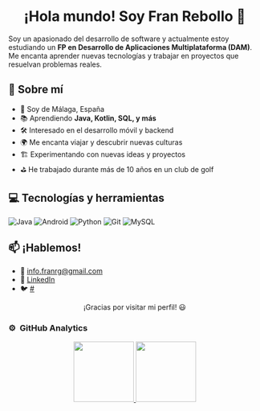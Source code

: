 <body>
    <h1 align=center>¡Hola mundo! Soy Fran Rebollo 👋</h1>
    <p>Soy un apasionado del desarrollo de software y actualmente estoy estudiando un <strong>FP en Desarrollo de Aplicaciones Multiplataforma (DAM)</strong>. Me encanta aprender nuevas tecnologías y trabajar en proyectos que resuelvan problemas reales.</p>
    <h2>🚀 Sobre mí</h2>
    <ul>
        <li>📍 Soy de Málaga, España</li>
        <li>📚 Aprendiendo <strong>Java, Kotlin, SQL, y más</strong></li>
        <li>🛠️ Interesado en el desarrollo móvil y backend</li>
        <li>🌍 Me encanta viajar y descubrir nuevas culturas</li>
        <li>🏗️ Experimentando con nuevas ideas y proyectos</li>
        <li>⛳ He trabajado durante más de 10 años en un club de golf</li>
    </ul>
    <h2>💻 Tecnologías y herramientas</h2>
    <div class="badges">
        <img src="https://img.shields.io/badge/Java-%23ED8B00.svg?style=for-the-badge&logo=openjdk&logoColor=white" alt="Java">
        <img src="https://img.shields.io/badge/Android-3DDC84?style=for-the-badge&logo=android&logoColor=white" alt="Android">
        <img src="https://img.shields.io/badge/python-3670A0?style=for-the-badge&logo=python&logoColor=ffdd54" alt="Python">
        <img src="https://img.shields.io/badge/Git-F05032?style=for-the-badge&logo=git&logoColor=white" alt="Git">
        <img src="https://img.shields.io/badge/MySQL-4479A1?style=for-the-badge&logo=mysql&logoColor=white" alt="MySQL">
    </div>
    <h2>📫 ¡Hablemos!</h2>
    <ul>
        <li>📧 <a href="info.franrg@gmail.com">info.franrg@gmail.com</a></li>
        <li>🔗 <a href="#">LinkedIn</a></li>
        <li>🐦 <a href="#">#</a></li>
    </ul>
    <p align =center>¡Gracias por visitar mi perfil! 😃</p>

  ### ⚙️ &nbsp;GitHub Analytics

<p align="center">
<a href="https://github.com/franrg19">
  <img height="120em" src="https://github-readme-stats-eight-theta.vercel.app/api?username=franrg19&show_icons=true&theme=algolia&include_all_commits=true&count_private=true"/>
  <img height="120em" src="https://github-readme-stats-eight-theta.vercel.app/api/top-langs/?username=franrg19&layout=compact&langs_count=8&theme=algolia"/>
</a>
</p>
</body>
</html>
